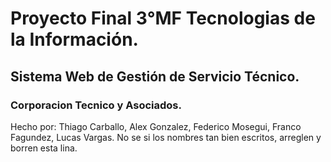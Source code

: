 # Proyecto Final 3°MF Tecnologias de la Información.
## Sistema Web de Gestión de Servicio Técnico.
### Corporacion Tecnico y Asociados.
Hecho por: Thiago Carballo, Alex Gonzalez, Federico Mosegui, Franco Fagundez, Lucas Vargas.
No se si los nombres tan bien escritos, arreglen y borren esta lina.